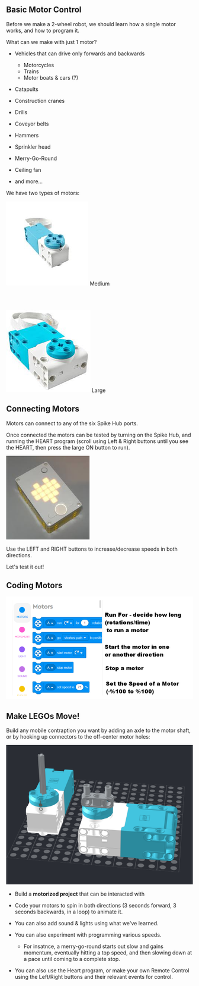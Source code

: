 Basic Motor Control
---

Before we make a 2-wheel robot, we should learn how a single motor works, and how to program it.

What can we make with just 1 motor?

* Vehicles that can drive only forwards and backwards

    * Motorcycles
    * Trains
    * Motor boats & cars (?)

* Catapults
* Construction cranes
* Drills
* Coveyor belts
* Hammers
* Sprinkler head
* Merry-Go-Round
* Ceiling fan
* and more...

We have two types of motors:

![medium](images/medium.jpg)
Medium


<br>
<br>

![large](images/large.jpg)
Large

## Connecting Motors

Motors can connect to any of the six Spike Hub ports.

Once connected the motors can be tested by turning on the Spike Hub, and running the HEART program (scroll using Left & Right buttons until you see the HEART, then press the large ON button to run).

![](images/heart.jpg)

Use the LEFT and RIGHT buttons to increase/decrease speeds in both directions.

Let's test it out!

## Coding Motors

![](images/motorcontrol.png)

## Make LEGOs Move!

Build any mobile contraption you want by adding an axle to the motor shaft, or by hooking up connectors to the off-center motor holes:

![](images/motorbuild.png)

* Build a **motorized project** that can be interacted with

* Code your motors to spin in both directions (3 seconds forward, 3 seconds backwards, in a loop) to animate it. 

* You can also add sound & lights using what we've learned.

* You can also experiment with programming various speeds.

    * For insatnce, a merry-go-round starts out slow and gains momentum, eventually hitting a top speed, and then slowing down at a pace until coming to a complete stop.

* You can also use the Heart program, or make your own Remote Control using the Left/Right buttons and their relevant events for control.
